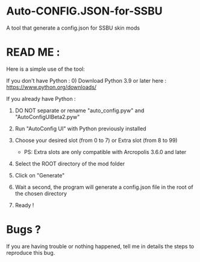 # Auto-CONFIG.JSON-for-SSBU
A tool that generate a config.json for SSBU skin mods


# READ ME :

Here is a simple use of the tool:

If you don't have Python :
0) Download Python 3.9 or later here : https://www.python.org/downloads/

If you already have Python :
1) DO NOT separate or rename "auto_config.pyw" and "AutoConfigUIBeta2.pyw"

2) Run "AutoConfig UI" with Python previously installed

3) Choose your desired slot (from 0 to 7) or Extra slot (from 8 to 99)
   - PS: Extra slots are only compatible with Arcropolis 3.6.0 and later

4) Select the ROOT directory of the mod folder

5) Click on "Generate"

6) Wait a second, the program will generate a config.json file in the root of the chosen directory

7) Ready !

# Bugs ?

If you are having trouble or nothing happened, tell me in details the steps to reproduce this bug.
